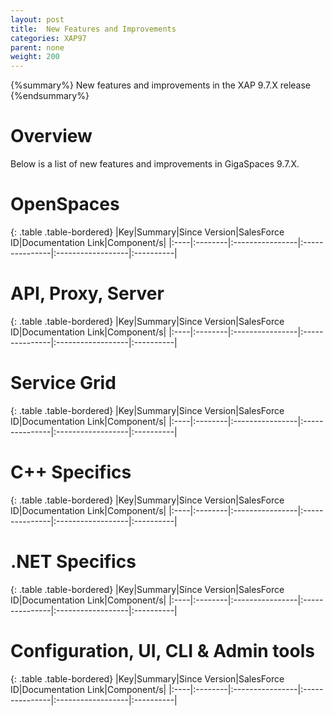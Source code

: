 ```yaml
---
layout: post
title:  New Features and Improvements
categories: XAP97
parent: none
weight: 200
---
```


{%summary%} New features and improvements in the XAP 9.7.X release {%endsummary%}

# Overview

Below is a list of new features and improvements in GigaSpaces 9.7.X.

# OpenSpaces

{: .table .table-bordered}
|Key|Summary|Since Version|SalesForce ID|Documentation Link|Component/s|
|:----|:--------|:----------------|:---------------|:------------------|:----------|


# API, Proxy, Server

{: .table .table-bordered}
|Key|Summary|Since Version|SalesForce ID|Documentation Link|Component/s|
|:----|:--------|:----------------|:---------------|:------------------|:----------|


# Service Grid

{: .table .table-bordered}
|Key|Summary|Since Version|SalesForce ID|Documentation Link|Component/s|
|:----|:--------|:----------------|:---------------|:------------------|:----------|


# C++ Specifics

{: .table .table-bordered}
|Key|Summary|Since Version|SalesForce ID|Documentation Link|Component/s|
|:----|:--------|:----------------|:---------------|:------------------|:----------|


# .NET Specifics

{: .table .table-bordered}
|Key|Summary|Since Version|SalesForce ID|Documentation Link|Component/s|
|:----|:--------|:----------------|:---------------|:------------------|:----------|


# Configuration, UI, CLI & Admin tools

{: .table .table-bordered}
|Key|Summary|Since Version|SalesForce ID|Documentation Link|Component/s|
|:----|:--------|:----------------|:---------------|:------------------|:----------|


